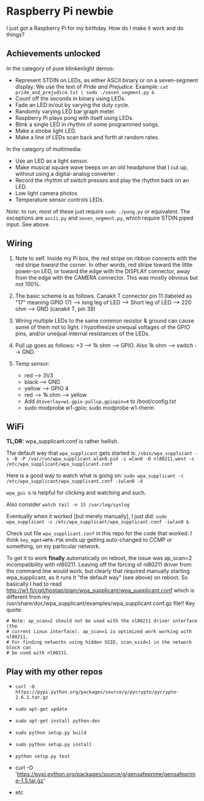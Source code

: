 Raspberry Pi newbie
========

I just got a Raspberry Pi for my birthday. How do I make it work and
do things?


Achievements unlocked
--------

In the category of pure blinkenlight demos:

* Represent STDIN on LEDs, as either ASCII binary or on a
  seven-segment display. We use the text of _Pride and Prejudice._
  Example: `cat pride_and_prejudice.txt | sudo ./seven_segment.py &`
* Count off the seconds in binary using LEDs.
* Fade an LED in/out by varying the duty cycle.
* Randomly varying LED bar graph meter.
* Raspberry Pi plays pong with itself using LEDs.
* Blink a single LED in rhythm of some programmed songs.
* Make a strobe light LED.
* Make a line of LEDs scan back and forth at random rates.

In the category of multimedia:

* Use an LED as a light sensor.
* Make musical square wave beeps on an old headphone that I cut up,
  without using a digital-analog converter .
* Record the rhythm of switch presses and play the rhythm back on an
  LED.
* Low light camera photos
* Temperature sensor controls LEDs.

*Note:* to run, most of these just require `sudo ./pong.py` or
equivalent. The exceptions are `ascii.py` and `seven_segment.py`,
which require STDIN piped input. See above.


Wiring
--------

1. Note to self. Inside my Pi box, the red stripe on ribbon connects
with the red stripe *toward* the corner. In other words, red stripe
toward the little power-on LED, or toward the edge with the DISPLAY
connector, away from the edge with the CAMERA connector. This was
mostly obvious but not 100%.

2. The basic scheme is as follows. Canakit T connector pin 11 (labeled
as "17" meaning GPIO 17) --> long leg of LED --> Short leg of LED -->
220 ohm --> GND (canakit T, pin 39)

3. Wiring multiple LEDs to the same common resistor & ground can cause
some of them not to light. I hypothesize unequal voltages of the GPIO
pins, and/or unequal internal resistances of the LEDs.

4. Pull up goes as follows: +3 --> 1k ohm --> GPIO. Also 1k ohm -->
switch --> GND.

5. Temp sensor: 
    * red --> 3V3
    * black --> GND
    * yellow --> GPIO 4
    * red --> 1k ohm --> yellow
    * Add `dtoverlay=w1-gpio-pullup,gpiopin=4` to /boot/config.txt
    * sudo modprobe w1-gpio; sudo modprobe w1-therm

WiFi
--------

**TL;DR:** wpa_supplicant.conf is rather hellish.



The default way that `wpa_supplicant` gets started is:
`/sbin/wpa_supplicant -s -B -P /var/run/wpa_supplicant.wlan0.pid -i
wlan0 -D nl80211,wext -c /etc/wpa_supplicant/wpa_supplicant.conf`

Here is a good way to watch what is going on: `sudo wpa_supplicant
-c /etc/wpa_supplicant/wpa_supplicant.conf -iwlan0 -d`

`wpa_gui &` is helpful for clicking and watching and such.

Also consider `watch tail -n 15 /var/log/syslog`

Eventually when it worked [but merely manually], I just did: `sudo
wpa_supplicant -c /etc/wpa_supplicant/wpa_supplicant.conf -iwlan0 &`

Check out file `wpa_supplicant.conf` in this repo for the code that
worked. I think `key_mgmt=WPA-PSK` ends up getting auto-changed to
CCMP or something, on my particular network.

To get it to work **finally** automatically on reboot, the issue was
ap_scan=2 incompatibility with nl80211. Leaving off the forcing of
nl80211 driver from the command line would work, but clearly that
required manually starting wpa_supplicant, as it runs it "the default
way" (see above) on reboot. So basically I had to read
http://w1.fi/cgit/hostap/plain/wpa_supplicant/wpa_supplicant.conf
which is different from my
/usr/share/doc/wpa_supplicant/examples/wpa_supplicant.conf.gz file!!
Key quote:

    # Note: ap_scan=2 should not be used with the nl80211 driver interface (the
    # current Linux interface). ap_scan=1 is optimized work working with nl80211.
    # For finding networks using hidden SSID, scan_ssid=1 in the network block can
    # be used with nl80211.


Play with my other repos
--------

* `curl -O https://pypi.python.org/packages/source/p/pycrypto/pycrypto-2.6.1.tar.gz`

* `sudo apt-get update`

* `sudo apt-get install python-dev`

* `sudo python setup.py build`

* `sudo python setup.py install`

* `python setup.py test`

* curl -O 'https://pypi.python.org/packages/source/g/gensafeprime/gensafeprime-1.5.tar.gz'

* etc
